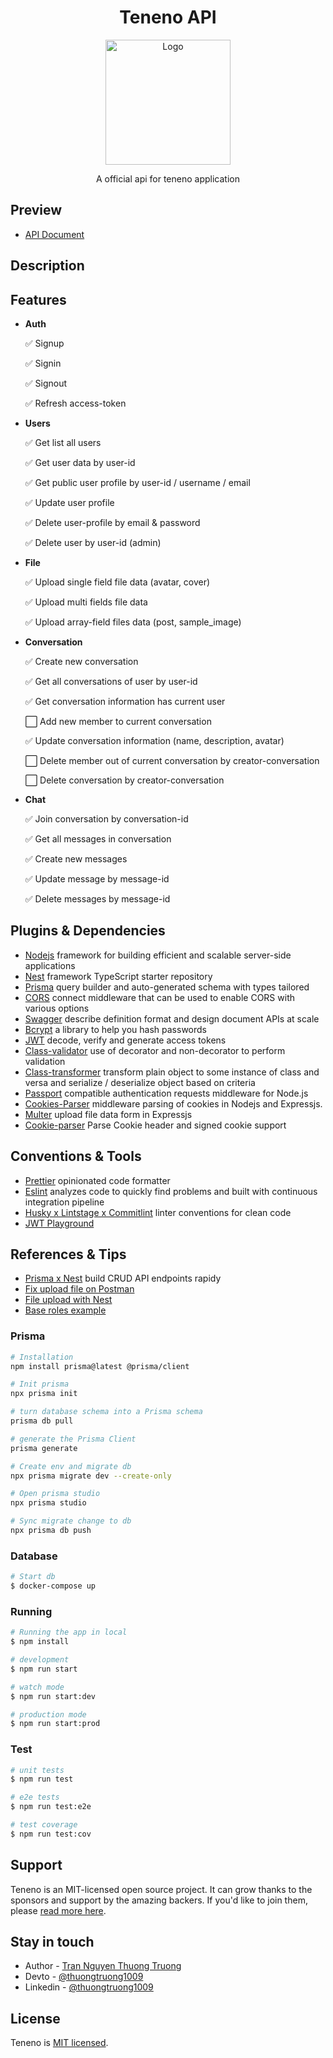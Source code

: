 <div align="center">
  <h1>Teneno API</h1>
  <img src="https://nestjs.com/img/logo-small.svg" width="200" alt="Logo" />
</div>

<p align="center">A official api for teneno application</p>

## Preview

* [API Document](http://localhost:5500/api)

## Description

## Features

* **Auth**

  ✅  Signup

  ✅  Signin

  ✅  Signout

  ✅  Refresh access-token
  
* **Users**

  ✅  Get list all users
  
  ✅  Get user data by user-id

  ✅  Get public user profile by user-id / username / email

  ✅  Update user profile

  ✅  Delete user-profile by email & password

  ✅  Delete user by user-id (admin)

* **File**

  ✅  Upload single field file data (avatar, cover)

  ✅  Upload multi fields file data

  ✅  Upload array-field files data (post, sample_image)

* **Conversation**

  ✅  Create new conversation

  ✅  Get all conversations of user by user-id

  ✅  Get conversation information has current user

  ⬜️  Add new member to current conversation

  ✅  Update conversation information (name, description, avatar)

  ⬜️  Delete member out of current conversation by creator-conversation

  ⬜️  Delete conversation by creator-conversation

* **Chat**

  ✅  Join conversation by conversation-id

  ✅  Get all messages in conversation

  ✅  Create new messages

  ✅  Update message by message-id

  ✅  Delete messages by message-id


<!-- ⬜️ ✅ -->

## Plugins & Dependencies

* [Nodejs](http://nodejs.org) framework for building efficient and scalable server-side applications
* [Nest](https://github.com/nestjs/nest) framework TypeScript starter repository
* [Prisma](https://www.prisma.io/) query builder and auto-generated schema with types tailored
* [CORS](https://www.npmjs.com/package/cors) connect middleware that can be used to enable CORS with various options
* [Swagger](https://swagger.io/) describe definition format and design document APIs at scale
* [Bcrypt](https://www.npmjs.com/package/bcrypt) a library to help you hash passwords
* [JWT](https://www.npmjs.com/package/jsonwebtoken) decode, verify and generate access tokens
* [Class-validator](https://www.npmjs.com/package/class-validator) use of decorator and non-decorator to perform validation
* [Class-transformer](https://www.npmjs.com/package/class-transformer) transform plain object to some instance of class and versa and serialize / deserialize object based on criteria
* [Passport](https://www.npmjs.com/package/passport) compatible authentication requests middleware for Node.js
* [Cookies-Parser](https://anonystick.com/blog-developer/cookie-parser-la-gi-middleware-can-thiet-ma-hoa-cookie-trong-expressjs-2020112687915577) middleware parsing of cookies in Nodejs and Expressjs.
* [Multer](https://docs.nestjs.com/techniques/file-upload) upload file data form in Expressjs
* [Cookie-parser](https://www.npmjs.com/package/cookie-parser) Parse Cookie header and signed cookie support

## Conventions & Tools

* [Prettier](https://prettier.io/) opinionated code formatter
* [Eslint](https://eslint.org/) analyzes code to quickly find problems and built with continuous integration pipeline
* [Husky x Lintstage x Commitlint](https://medium.com/angular-in-depth/husky-6-lint-prettier-eslint-and-commitlint-for-javascript-project-d7174d44735a) linter conventions for clean code
* [JWT Playground](https://jwt.io)

## References & Tips

* [Prisma x Nest](https://docs.nestjs.com/recipes/prisma#getting-started) build CRUD API endpoints rapidy
* [Fix upload file on Postman](https://stackoverflow.com/questions/60036239/upload-file-failed-postman)
* [File upload with Nest](https://notiz.dev/blog/type-safe-file-uploads)
* [Base roles example](https://www.youtube.com/watch?v=wdsp7BNmJRc&list=PL2eJaT2jJV7Ku72gl8YSSVRC0D7IQRJJZ&index=9&ab_channel=MariusEspejo)

### Prisma

```bash
# Installation
npm install prisma@latest @prisma/client
```

```bash
# Init prisma
npx prisma init

# turn database schema into a Prisma schema
prisma db pull

# generate the Prisma Client
prisma generate
```

```bash
# Create env and migrate db
npx prisma migrate dev --create-only
```

```bash
# Open prisma studio
npx prisma studio
```

```bash
# Sync migrate change to db
npx prisma db push
```

### Database

```bash
# Start db
$ docker-compose up
```

### Running

```bash
# Running the app in local
$ npm install
```

```bash
# development
$ npm run start

# watch mode
$ npm run start:dev

# production mode
$ npm run start:prod
```

### Test

```bash
# unit tests
$ npm run test

# e2e tests
$ npm run test:e2e

# test coverage
$ npm run test:cov
```

## Support

Teneno is an MIT-licensed open source project. It can grow thanks to the sponsors and support by the amazing backers. If you'd like to join them, please [read more here](https://github.com/sponsors/thuongtruong1009).

## Stay in touch

- Author - [Tran Nguyen Thuong Truong](https://github.com/thuongtruong1009)
- Devto - [@thuongtruong1009](https://dev.to/thuongtruong1009)
- Linkedin - [@thuongtruong1009](https://linkedin.com/in/thuongtruong1009)

## License

Teneno is [MIT licensed](LICENSE).
